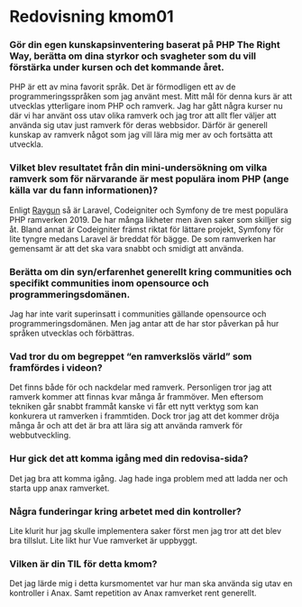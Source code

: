 ---
---
Redovisning kmom01
=========================

<h3>Gör din egen kunskapsinventering baserat på PHP The Right Way, berätta om dina styrkor och svagheter som du vill förstärka under kursen och det kommande året.</h3>

PHP är ett av mina favorit språk. Det är förmodligen ett av de programmeringsspråken som jag använt mest. Mitt mål för denna kurs är att utvecklas ytterligare inom PHP och ramverk. Jag har gått några kurser nu där vi har använt oss utav olika ramverk och jag tror att allt fler väljer att använda sig utav just ramverk för deras webbsidor. Därför är generell kunskap av ramverk något som jag vill lära mig mer av och fortsätta att utveckla.


<h3>Vilket blev resultatet från din mini-undersökning om vilka ramverk som för närvarande är mest populära inom PHP (ange källa var du fann informationen)?</h3>

Enligt [Raygun]("https://raygun.com/blog/top-php-frameworks/") så är Laravel, Codeigniter och Symfony de tre mest populära PHP ramverken 2019. De har många likheter men även saker som skilljer sig åt. Bland annat är Codeigniter främst riktat för lättare projekt, Symfony för lite tyngre medans Laravel är breddat för bägge. De som ramverken har gemensamt är att det ska vara snabbt och smidigt att använda.


<h3>Berätta om din syn/erfarenhet generellt kring communities och specifikt communities inom opensource och programmeringsdomänen.</h3>

Jag har inte varit superinsatt i communities gällande opensource och programmeringsdomänen. Men jag antar att de har stor påverkan på hur språken utvecklas och förbättras.

<h3>Vad tror du om begreppet “en ramverkslös värld” som framfördes i videon?</h3>

Det finns både för och nackdelar med ramverk. Personligen tror jag att ramverk kommer att finnas kvar många år frammöver. Men eftersom tekniken går snabbt frammåt kanske vi får ett nytt verktyg som kan konkurera ut ramverken i frammtiden. Dock tror jag att det kommer dröja många år och att det är bra att lära sig att använda ramverk för webbutveckling.


<h3>Hur gick det att komma igång med din redovisa-sida?</h3>

Det jag bra att komma igång. Jag hade inga problem med att ladda ner och starta upp anax ramverket.

<h3>Några funderingar kring arbetet med din kontroller?</h3>

Lite klurit hur jag skulle implementera saker först men jag tror att det blev bra tillslut. Lite likt hur Vue ramverket är uppbyggt. 

<h3>Vilken är din TIL för detta kmom?</h3>

Det jag lärde mig i detta kursmomentet var hur man ska använda sig utav en kontroller i Anax. Samt repetition av Anax ramverket rent generellt.
